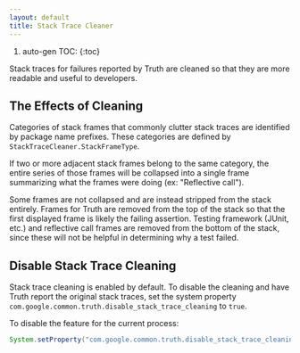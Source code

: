 ```yaml
---
layout: default
title: Stack Trace Cleaner
---
```


1. auto-gen TOC:
{:toc}

Stack traces for failures reported by Truth are cleaned so that they are more
readable and useful to developers.

## The Effects of Cleaning

Categories of stack frames that commonly clutter stack traces are identified by
package name prefixes. These categories are defined by
`StackTraceCleaner.StackFrameType`.

If two or more adjacent stack frames belong to the same category, the entire
series of those frames will be collapsed into a single frame summarizing what
the frames were doing (ex: "Reflective call").

Some frames are not collapsed and are instead stripped from the stack entirely.
Frames for Truth are removed from the top of the stack so that the first
displayed frame is likely the failing assertion. Testing framework (JUnit, etc.)
and reflective call frames are removed from the bottom of the stack, since these
will not be helpful in determining why a test failed.

## Disable Stack Trace Cleaning

Stack trace cleaning is enabled by default. To disable the cleaning and have
Truth report the original stack traces, set the system property
`com.google.common.truth.disable_stack_trace_cleaning` to `true`.

To disable the feature for the current process:

```java
System.setProperty("com.google.common.truth.disable_stack_trace_cleaning", "true");
```

<!-- References -->

[`StackTraceCleaner`]:    https://github.com/google/truth/blob/master/core/src/main/java/com/google/common/truth/StackTraceCleaner.java

